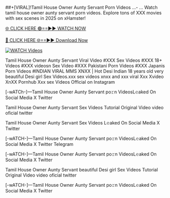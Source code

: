 ##+[VIRAL]!Tamil House Owner Aunty Servant Porn Videos ...- ...
Watch tamil house owner aunty servant porn videos. Explore tons of XXX movies with sex scenes in 2025 on xHamster!

[🌐 CLICK HERE 🟢==►► WATCH NOW](https://hqvideonet.blogspot.com/2025/02/ngthb.html)

[🔴 CLICK HERE 🌐==►► Download Now](https://hqvideonet.blogspot.com/2025/02/ngthb.html)

[![WATCH Videos](https://i.imgur.com/dJHk4Zq.gif)](https://hqvideonet.blogspot.com/2025/02/ngthb.html)


Tamil House Owner Aunty Servant Viral Video #XXX Sex Videos #XXX 18+ Videos #XXX videosn Sex Video #XXX Pakistani Porn Videos #XXX Japanis Porn Videos #INDIAN VIRAL MMS XNXX | Hot Desi Indian 18 years old very beautiful Desi girl Sex Videos.xxx sex videos xnxx and xxx viral Xxx Xvideo XnXX Pornhub Xxx sex Videos Official on Instagram

[-wATCh-]—Tamil House Owner Aunty Servant  po𝚛n VideosL𝚎aked On Social Media X Twitter

Tamil House Owner Aunty Servant  Sex Videos Tutorial Original Video video oficial twitter

Tamil House Owner Aunty Servant  Sex Videos L𝚎aked On Social Media X Twitter

[-wATCH-]—Tamil House Owner Aunty Servant  po𝚛n VideosL𝚎aked On Social Media X Twitter Telegram

[-wATCH-]—Tamil House Owner Aunty Servant  po𝚛n VideosL𝚎aked On Social Media X Twitter

Tamil House Owner Aunty Servant  beautiful Desi girl Sex Videos Tutorial Original Video video oficial twitter

[-wATCH-]—Tamil House Owner Aunty Servant  po𝚛n VideosL𝚎aked On Social Media X Twitter 
